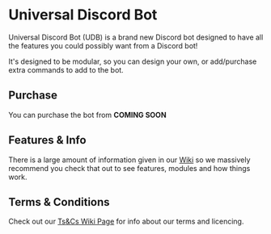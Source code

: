 # Universal Discord Bot

Universal Discord Bot (UDB) is a brand new Discord bot designed to have all the features you could possibly want from a Discord bot!

It's designed to be modular, so you can design your own, or add/purchase extra commands to add to the bot.

## Purchase
You can purchase the bot from **COMING SOON**

## Features & Info
There is a large amount of information given in our [Wiki](https://github.com/Craftymatt2/UniversalDiscordBot/wiki) so we massively recommend you check that out to see features, modules and how things work.

## Terms & Conditions
Check out our [Ts&Cs Wiki Page](https://github.com/Craftymatt2/UniversalDiscordBot/wiki/Terms-and-Conditions) for info about our terms and licencing.
